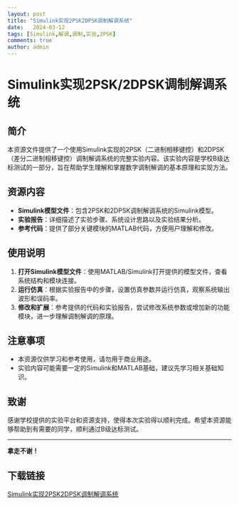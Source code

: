 ```yaml
---
layout: post
title: "Simulink实现2PSK2DPSK调制解调系统"
date:   2024-03-12
tags: [Simulink,解调,调制,实验,2PSK]
comments: true
author: admin
---
```

# Simulink实现2PSK/2DPSK调制解调系统

## 简介

本资源文件提供了一个使用Simulink实现的2PSK（二进制相移键控）和2DPSK（差分二进制相移键控）调制解调系统的完整实验内容。该实验内容是学校B级达标测试的一部分，旨在帮助学生理解和掌握数字调制解调的基本原理和实现方法。

## 资源内容

- **Simulink模型文件**：包含2PSK和2DPSK调制解调系统的Simulink模型。
- **实验报告**：详细描述了实验步骤、系统设计思路以及实验结果分析。
- **参考代码**：提供了部分关键模块的MATLAB代码，方便用户理解和修改。

## 使用说明

1. **打开Simulink模型文件**：使用MATLAB/Simulink打开提供的模型文件，查看系统结构和模块连接。
2. **运行仿真**：根据实验报告中的步骤，设置仿真参数并运行仿真，观察系统输出波形和误码率。
3. **修改和扩展**：参考提供的代码和实验报告，尝试修改系统参数或增加新的功能模块，进一步理解调制解调的原理。

## 注意事项

- 本资源仅供学习和参考使用，请勿用于商业用途。
- 实验内容可能需要一定的Simulink和MATLAB基础，建议先学习相关基础知识。

## 致谢

感谢学校提供的实验平台和资源支持，使得本次实验得以顺利完成。希望本资源能够帮助到有需要的同学，顺利通过B级达标测试。

---

**拿走不谢！**

## 下载链接

[Simulink实现2PSK2DPSK调制解调系统](https://pan.quark.cn/s/b769ed4906aa)